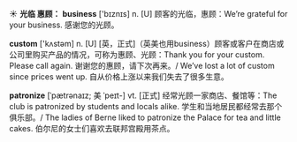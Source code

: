 ☀ <span class="category">**光临 惠顾：**</span>
<span class="vocabulary">**business**</span> ['bɪznɪs] 
<span class="definition">n. [U] 顾客的光临，惠顾：</span>We’re grateful for your business. 感谢您的光顾。

<span class="vocabulary">**custom**</span> ['kʌstəm] 
<span class="definition">n. [U] [英，正式]（英美也用business）顾客或客户在商店或公司里购买产品的情况，可称为惠顾、光顾：</span>Thank you for your custom. Please call again. 谢谢您的惠顾，请下次再来。/ We’ve lost a lot of custom since prices went up. 自从价格上涨以来我们失去了很多生意。
           
<span class="vocabulary">**patronize**</span> [ˈpætrənaɪz; 美 ˈpeɪt-]
<span class="definition">vt. [正式] 经常光顾一家商店、餐馆等：</span>The club is patronized by students and locals alike. 学生和当地居民都经常去那个俱乐部。/ The ladies of Berne liked to patronize the Palace for tea and little cakes. 伯尔尼的女士们喜欢去联邦宫殿用茶点。


